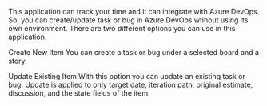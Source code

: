 This application can track your time and it can integrate with Azure DevOps. So, you can create/update task or bug in Azure DevOps wtihout using its own environment. There are two different options you can use in this application.

Create New Item
You can create a task or bug under a selected board and a story.

Update Existing Item
With this option you can update an existing task or bug. Update is applied to only target date, iteration path, original estimate, discussion, and the state fields of the item.


